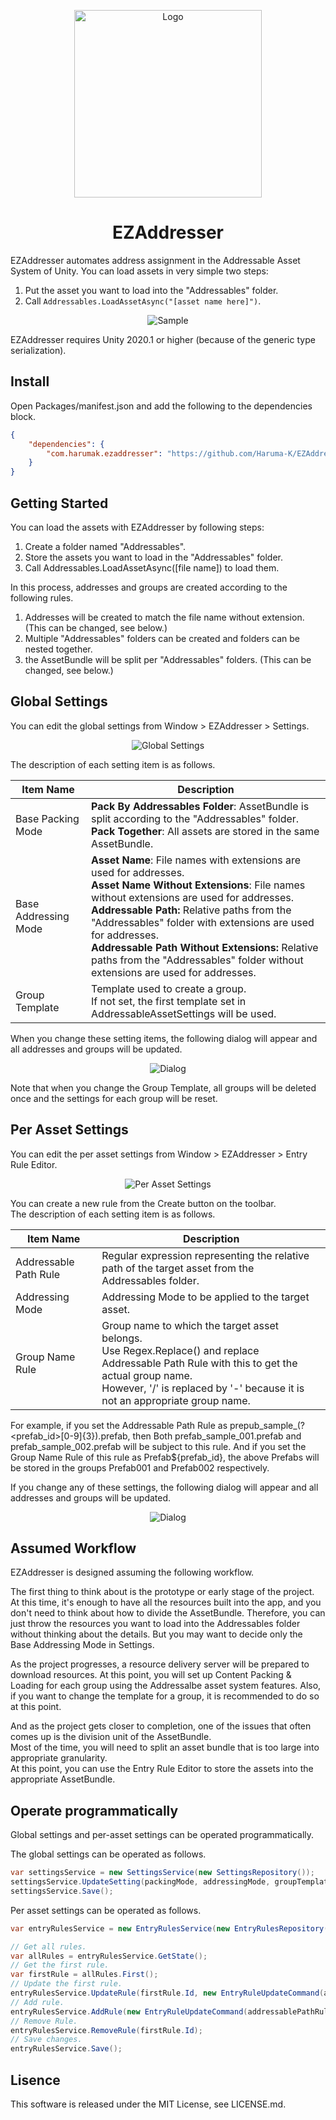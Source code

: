 <p align="center">
  <img width=300 src="https://user-images.githubusercontent.com/47441314/105858418-a650b000-602e-11eb-8823-10c7c8bd9f6c.png" alt="Logo">
</p>

<h1 align="center">EZAddresser</h1>

EZAddresser automates address assignment in the Addressable Asset System of Unity.
You can load assets in very simple two steps:

1. Put the asset you want to load into the "Addressables" folder.
2. Call `Addressables.LoadAssetAsync("[asset name here]")`.

<p align="center">
  <img src="https://user-images.githubusercontent.com/47441314/105809345-de370380-5fec-11eb-84fb-e1511e653b0b.gif" alt="Sample">
</p>

EZAddresser requires Unity 2020.1 or higher (because of the generic type serialization).

## Install
Open Packages/manifest.json and add the following to the dependencies block.

```json
{
    "dependencies": {
        "com.harumak.ezaddresser": "https://github.com/Haruma-K/EZAddresser.git?path=/Packages/com.harumak.ezaddresser"
    }
}
```

## Getting Started
You can load the assets with EZAddresser by following steps:

1. Create a folder named "Addressables".
2. Store the assets you want to load in the "Addressables" folder.
3. Call Addressables.LoadAssetAsync([file name]) to load them.

In this process, addresses and groups are created according to the following rules.

1. Addresses will be created to match the file name without extension. (This can be changed, see below.)
2. Multiple "Addressables" folders can be created and folders can be nested together.
3. the AssetBundle will be split per "Addressables" folders. (This can be changed, see below.)

## Global Settings
You can edit the global settings from Window > EZAddresser > Settings.

<p align="center">
  <img src="https://user-images.githubusercontent.com/47441314/105818382-345e7380-5ffa-11eb-94a3-e98657967a0f.png" alt="Global Settings">
</p>

The description of each setting item is as follows.

|Item Name|Description|
|-|-|
|Base Packing Mode|<b>Pack By Addressables Folder</b>: AssetBundle is split according to the "Addressables" folder.<br><b>Pack Together</b>: All assets are stored in the same AssetBundle.|
|Base Addressing Mode|<b>Asset Name</b>: File names with extensions are used for addresses.<br><b>Asset Name Without Extensions</b>: File names without extensions are used for addresses.<br><b>Addressable Path:</b> Relative paths from the "Addressables" folder with extensions are used for addresses.<br><b>Addressable Path Without Extensions:</b> Relative paths from the "Addressables" folder without extensions are used for addresses.|
|Group Template|Template used to create a group.<br>If not set, the first template set in AddressableAssetSettings will be used.|

When you change these setting items, the following dialog will appear and all addresses and groups will be updated.

<p align="center">
  <img src="https://user-images.githubusercontent.com/47441314/105822625-a4bbc380-5fff-11eb-80e6-929ed446d915.png" alt="Dialog">
</p>

Note that when you change the Group Template, all groups will be deleted once and the settings for each group will be reset.

## Per Asset Settings
You can edit the per asset settings from Window > EZAddresser > Entry Rule Editor.

<p align="center">
  <img src="https://user-images.githubusercontent.com/47441314/105819744-ecd8e700-5ffb-11eb-988b-f4022eb5999d.PNG" alt="Per Asset Settings">
</p>

You can create a new rule from the Create button on the toolbar.  
The description of each setting item is as follows.

|Item Name|Description|
|-|-|
|Addressable Path Rule|Regular expression representing the relative path of the target asset from the Addressables folder.|
|Addressing Mode|Addressing Mode to be applied to the target asset.|
|Group Name Rule|Group name to which the target asset belongs.<br>Use Regex.Replace() and replace Addressable Path Rule with this to get the actual group name.<br>However, '/' is replaced by '-' because it is not an appropriate group name.|

For example, if you set the Addressable Path Rule as prepub_sample_(?<prefab_id>[0-9]{3})\.prefab, then
Both prefab_sample_001.prefab and prefab_sample_002.prefab will be subject to this rule.
And if you set the Group Name Rule of this rule as Prefab${prefab_id}, the above Prefabs will be stored in the groups Prefab001 and Prefab002 respectively.

If you change any of these settings, the following dialog will appear and all addresses and groups will be updated.

<p align="center">
  <img src="https://user-images.githubusercontent.com/47441314/105823884-11838d80-6001-11eb-996b-d62a962082f2.png" alt="Dialog">
</p>

## Assumed Workflow
EZAddresser is designed assuming the following workflow.

The first thing to think about is the prototype or early stage of the project.
At this time, it's enough to have all the resources built into the app, and you don't need to think about how to divide the AssetBundle.
Therefore, you can just throw the resources you want to load into the Addressables folder without thinking about the details.
But you may want to decide only the Base Addressing Mode in Settings.

As the project progresses, a resource delivery server will be prepared to download resources.
At this point, you will set up Content Packing & Loading for each group using the Addressalbe asset system features.
Also, if you want to change the template for a group, it is recommended to do so at this point.

And as the project gets closer to completion, one of the issues that often comes up is the division unit of the AssetBundle.  
Most of the time, you will need to split an asset bundle that is too large into appropriate granularity.  
At this point, you can use the Entry Rule Editor to store the assets into the appropriate AssetBundle.

## Operate programmatically
Global settings and per-asset settings can be operated programmatically.

The global settings can be operated as follows.

```cs
var settingsService = new SettingsService(new SettingsRepository());
settingsService.UpdateSetting(packingMode, addressingMode, groupTemplateGuid);
settingsService.Save();
```

Per asset settings can be operated as follows.

```cs
var entryRulesService = new EntryRulesService(new EntryRulesRepository());

// Get all rules.
var allRules = entryRulesService.GetState();
// Get the first rule.
var firstRule = allRules.First();
// Update the first rule.
entryRulesService.UpdateRule(firstRule.Id, new EntryRuleUpdateCommand(addressablePathRule, addressingMode, groupNameRule));
// Add rule.
entryRulesService.AddRule(new EntryRuleUpdateCommand(addressablePathRule, addressingMode, groupNameRule));
// Remove Rule.
entryRulesService.RemoveRule(firstRule.Id);
// Save changes.
entryRulesService.Save();
```


## Lisence
This software is released under the MIT License, see LICENSE.md.
